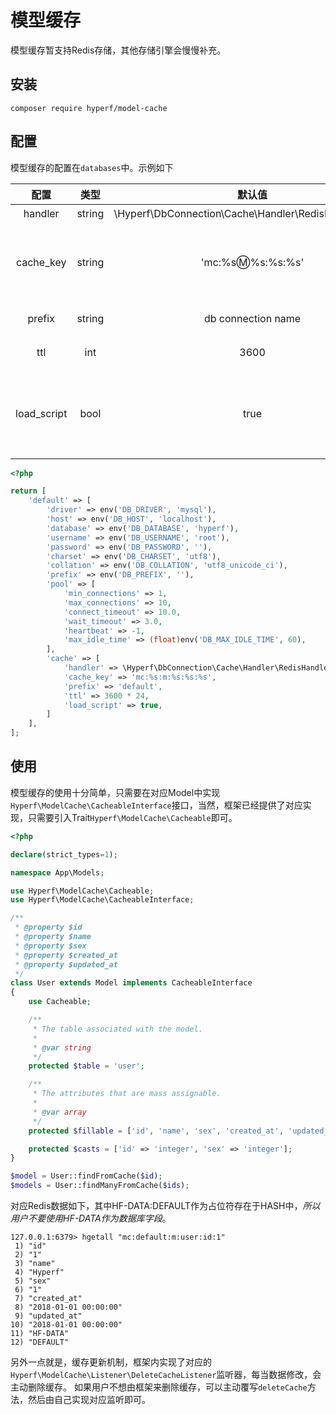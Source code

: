 # 模型缓存

模型缓存暂支持Redis存储，其他存储引擎会慢慢补充。

## 安装
```
composer require hyperf/model-cache
```

## 配置
模型缓存的配置在`databases`中。示例如下

|    配置     |  类型  |                         默认值                         |                备注                 |
|:-----------:|:------:|:------------------------------------------------------:|:-----------------------------------:|
|   handler   | string | \Hyperf\DbConnection\Cache\Handler\RedisHandler::class |                 无                  |
|  cache_key  | string |                   'mc:%s:m:%s:%s:%s'                   |  mc:缓存前缀:m:表名:主键KEY:主键值  |
|   prefix    | string |                   db connection name                   |              缓存前缀               |
|     ttl     |  int   |                          3600                          |              超时时间               |
| load_script |  bool  |                          true                          | Redis引擎下 是否使用evalSha代替eval |

```php
<?php

return [
    'default' => [
        'driver' => env('DB_DRIVER', 'mysql'),
        'host' => env('DB_HOST', 'localhost'),
        'database' => env('DB_DATABASE', 'hyperf'),
        'username' => env('DB_USERNAME', 'root'),
        'password' => env('DB_PASSWORD', ''),
        'charset' => env('DB_CHARSET', 'utf8'),
        'collation' => env('DB_COLLATION', 'utf8_unicode_ci'),
        'prefix' => env('DB_PREFIX', ''),
        'pool' => [
            'min_connections' => 1,
            'max_connections' => 10,
            'connect_timeout' => 10.0,
            'wait_timeout' => 3.0,
            'heartbeat' => -1,
            'max_idle_time' => (float)env('DB_MAX_IDLE_TIME', 60),
        ],
        'cache' => [
            'handler' => \Hyperf\DbConnection\Cache\Handler\RedisHandler::class,
            'cache_key' => 'mc:%s:m:%s:%s:%s',
            'prefix' => 'default',
            'ttl' => 3600 * 24,
            'load_script' => true,
        ]
    ],
];
```

## 使用

模型缓存的使用十分简单，只需要在对应Model中实现`Hyperf\ModelCache\CacheableInterface`接口，当然，框架已经提供了对应实现，只需要引入Trait`Hyperf\ModelCache\Cacheable`即可。

```php
<?php

declare(strict_types=1);

namespace App\Models;

use Hyperf\ModelCache\Cacheable;
use Hyperf\ModelCache\CacheableInterface;

/**
 * @property $id
 * @property $name
 * @property $sex
 * @property $created_at
 * @property $updated_at
 */
class User extends Model implements CacheableInterface
{
    use Cacheable;

    /**
     * The table associated with the model.
     *
     * @var string
     */
    protected $table = 'user';

    /**
     * The attributes that are mass assignable.
     *
     * @var array
     */
    protected $fillable = ['id', 'name', 'sex', 'created_at', 'updated_at'];

    protected $casts = ['id' => 'integer', 'sex' => 'integer'];
}

$model = User::findFromCache($id);
$models = User::findManyFromCache($ids);

```

对应Redis数据如下，其中HF-DATA:DEFAULT作为占位符存在于HASH中，*所以用户不要使用HF-DATA作为数据库字段*。
```
127.0.0.1:6379> hgetall "mc:default:m:user:id:1"
 1) "id"
 2) "1"
 3) "name"
 4) "Hyperf"
 5) "sex"
 6) "1"
 7) "created_at"
 8) "2018-01-01 00:00:00"
 9) "updated_at"
10) "2018-01-01 00:00:00"
11) "HF-DATA"
12) "DEFAULT"
```

另外一点就是，缓存更新机制，框架内实现了对应的`Hyperf\ModelCache\Listener\DeleteCacheListener`监听器，每当数据修改，会主动删除缓存。
如果用户不想由框架来删除缓存，可以主动覆写`deleteCache`方法，然后由自己实现对应监听即可。
